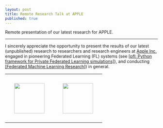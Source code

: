 ```yaml
---
layout: post
title: Remote Research Talk at APPLE
published: true
---
```


Remote presentation of our latest research for APPLE.


---

I sincerely appreciate the opportunity to present the results of our latest (unpublished) research to researchers and research engineers at [Apple Inc.](https://www.apple.com/) engaged in pioneering Federated Learning (FL) systems (see [[pfl: Python framework for Private Federated Learning simulations]](https://github.com/apple/pfl-research)),
and conducting [[Federated Machine Learning Research]](https://machinelearning.apple.com/research?page=1&q=federated+learning)) in general.

<table style="text-align:center;">
<tr>
<td style="padding:30px;text-align:center;vertical-align:middle;"> <img height="100px" src="https://burlachenkok.github.io/materials/KAUST-logo.svg"/> </td>
<td style="padding:30px;text-align:center;vertical-align:middle;"> <img height="100px" src="https://burlachenkok.github.io/materials/Apple_logo_black.svg"/> </td>
</tr>
</table>

